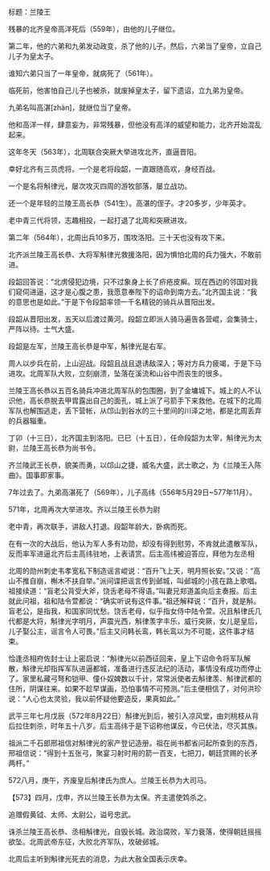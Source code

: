 标题：兰陵王



残暴的北齐皇帝高洋死后（559年），由他的儿子继位。

第二年，他的六弟和九弟发动政变，杀了他的儿子。然后，六弟当了皇帝，立自己儿子为皇太子。

谁知六弟只当了一年皇帝，就病死了（561年）。

临死前，他害怕自己儿子也被杀，就废掉皇太子，留下遗诏，立九弟为皇帝。

九弟名叫高湛[zhàn]，就继位当了皇帝。

他和高洋一样，肆意妄为，非常残暴，但他没有高洋的威望和能力，北齐开始混乱起来。



这年冬天（563年），北周联合突厥大举进攻北齐，直逼晋阳。

幸好北齐有三员虎将。一个是老将段韶，一直跟随高欢，身经百战。

一个是名将斛律光，屡次攻灭四周的游牧部落，屡立战功。

还一个是年轻的兰陵王高长恭（541生）。高湛的侄子。才20多岁，少年英才。

老中青三代将领，志趣相投，一起打退了北周和突厥进攻。



第二年（564年），北周出兵10多万，围攻洛阳。三十天也没有攻下来。

北齐派兰陵王高长恭、大将军斛律光救援洛阳，因为惧怕北周的兵力强大，不敢前进。

段韶回答说：“北虏侵犯边境，只不过象身上长了疥疮皮癣。现在西边的邻国对我们窥伺进逼，这才是心腹之患，我愿意奉陛下的诏命到南方去。”北齐国主说：“我的意思也是如此。”于是下令段韶率领一千名精锐的骑兵从晋阳出发。

段韶从晋阳出发，五天以后渡过黄河。段韶立即派人骑马遍告各营崐，会集骑士，严阵以待。士气大盛。

段韶是左军，兰陵王高长恭是中军，斛律光是右军。



周人以步兵在前，上山迎战。段韶且战且退诱敌深入；等对方兵力疲竭，于是下马进攻。北周军队大败，立刻崩溃，坠落在溪流和山谷中而丧生的很多。

兰陵王高长恭以五百名骑兵冲进北周军队的包围圈，到了金墉城下。城上的人不认识他，高长恭脱去甲胄露出自己的面孔，城上派了弓箭手下来救他。在城下的北周军队也解围逃走，丢下营帐，从邙山到谷水的三十里间的川泽之地，都是北周丢弃的兵器辎重。

丁卯（十三日），北齐国主到洛阳。已巳（十五日），任命段韶为太宰，斛律光为太尉，兰陵王高长恭为尚书令。

齐兰陵武王长恭，貌美而勇，以邙山之捷，威名大盛，武士歌之，为《兰陵王入陈曲》。国事即家事。



7年过去了。九弟高湛死了（569年），儿子高纬（556年5月29日~577年11月）。

571年，北周再次大举进攻。齐以兰陵王长恭为尉

老中青，再次联手，讲敌人打退。段韶年龄大，卧病而死。

在有一次的大战后，他认为军人多有功勋，却没有得到慰劳，不肯就此遣散军队，反而率军进逼北齐后主高纬驻地，上表请赏。后主高纬被迫答应，拜他为左丞相



北周的勋州刺史韦孝宽私下制造谣言崐说：“百升飞上天，明月照长安。”又说：“高山不推自崩，槲木不扶自举。”派间谍把谣言传到邺城，叫邺城的小孩在路上歌唱。祖接续道：“盲老公背受大斧，饶舌老母不得语。”叫妻兄郑道盖向后主奏报。后主就此问祖，祖和陆令萱都说：“确实听说有这件事。”祖还解释说：“百升，就是斛。盲老公，是指我，和国家同忧愁。饶舌老母，似乎指女侍中陆令萱。况且斛律氏几代都是大将，斛律光字明月，声震光西，斛律羡字丰乐，威行突厥，女儿是皇后，儿子娶公主，谣言令人可畏。”后主又问韩长鸾，韩长鸾以为不可能，这件事才结束。

恰逢丞相府佐封士让上密启说：“斛律光以前西征回来，皇上下诏命令将军队解散，斛律光却指挥军队进逼都城，准备进行违反法纪的活动，事情没有成功而停止了。家里私藏弓弩和铠甲、僮仆奴婢数以千计，常常派使者去斛律羡、斛律武都的住所，阴谋往来。如果不趁早谋画，恐怕事情不可预测。”后主便相信了，对何洪珍说：“人心也太灵验，我以前怀疑他要造反，果真如此。”



武平三年七月戊辰（572年8月22日）斛律光到后，被引入凉风堂，由刘桃枝从背后拉住刺杀，时年五十八岁。后主高纬于是下诏称他谋反，今已伏法，尽灭其族。

祖派二千石郎邢祖信对斛律光的家产登记造册。祖在尚书都省问起所查到的东西，邢祖信说：“得到十五张弓，聚宴习射时用的箭一百支，七把刀，朝廷赏赐的长矛两杆。”

572八月，庚午，齐废皇后斛律氏为庶人。兰陵王长恭为大司马。



【573】四月，戊申，齐以兰陵王长恭为太保。齐主遣使鸩杀之。

追赠假黄钺、太师、太尉公，谥号忠武。

诛杀兰陵王高长恭、丞相斛律光，自毁长城。政治腐败，军力衰落，使得朝廷摇摇欲坠。北周武帝东征，大败北齐军队，攻破邺城。

北周后主听到斛律光死去的消息，为此大赦全国表示庆幸。